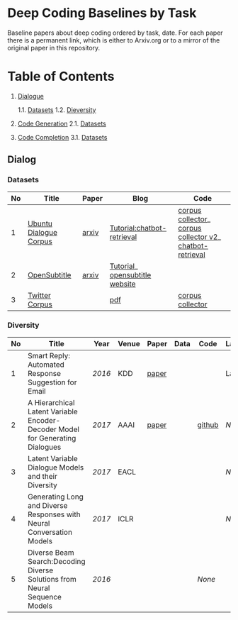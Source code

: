 # Deep Coding Baselines by Task
Baseline papers about deep coding ordered by task, date. For each paper there is a permanent link, which is either to Arxiv.org or to a mirror of the original paper in this repository.
# Table of Contents
1. [Dialogue](#dialog)

	1.1. [Datasets](#data-dialog)
	1.2. [Dieversity](#dieversity)
	
2. [Code Generation](#code-gen)
	2.1. [Datasets](#data-codegen)

3. [Code Completion](#code-complete)
	3.1. [Datasets](#data-codecompl)

## Dialog
### Datasets
|No|Title|Paper|Blog|Code|
|---|---|---|---|---|
|1|[Ubuntu Dialogue Corpus](https://drive.google.com/open?id=0B_bZck-ksdkpVEtVc1R6Y01HMWM)|[arxiv](https://arxiv.org/abs/1506.08909)|[Tutorial:chatbot-retrieval](http://www.wildml.com/2016/07/deep-learning-for-chatbots-2-retrieval-based-model-tensorflow/)|[corpus collector](https://github.com/npow/ubottu)_ [corpus collector v2](https://github.com/rkadlec/ubuntu-ranking-dataset-creator)_ [chatbot-retrieval](https://github.com/dennybritz/chatbot-retrieval)|
|2|[OpenSubtitle](https://s3.amazonaws.com/opennmt-trainingdata/opensub_qa_en.tgz)|[arxiv](https://arxiv.org/pdf/1506.05869v3.pdf) | [Tutorial](http://forum.opennmt.net/t/english-chatbot-model-with-opennmt/184)_ [opensubtitle website](http://opus.lingfil.uu.se/OpenSubtitles.php)||
|3|[Twitter Corpus](http://homes.cs.washington.edu/~aritter/twitter_chat/)| |[pdf](http://www.aclweb.org/anthology/N10-1020)| [corpus collector](https://github.com/bwbaugh/twitter-corpus)|

### Diversity

|No|Title|Year|Venue|Paper|Data|Code|Labels|
|---|---|---|---|---|---|---|---|
|1| Smart Reply: Automated Response Suggestion for Email | _2016_ | KDD | [paper](https://github.com/DeepSE/DeepCodingBaselines/raw/master/papers/smart-reply.pdf)| | |Labels|
|2| A Hierarchical Latent Variable Encoder-Decoder Model for Generating Dialogues | _2017_  | AAAI | [paper](https://github.com/DeepSE/DeepCodingBaselines/raw/master/papers/!2017AAAI-A-Hierarchical-Latent-Variable-Encoder-Decoder-Model-for-Generating-Dialogues.pdf) | |[github](https://github.com/julianser/hed-dlg-truncated) | _None_ | 
|3|Latent Variable Dialogue Models and their Diversity | _2017_ | EACL |  | | | _None_ | 
|4| Generating Long and Diverse Responses with Neural Conversation Models | _2017_ | ICLR |  | | | _None_ | 
|5| Diverse Beam Search:Decoding Diverse Solutions from Neural Sequence Models | _2016_ |  | | | _None_ | 

